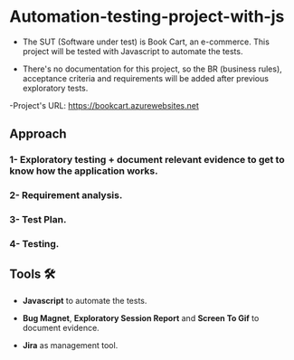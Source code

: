# Automation-testing-project-with-js

- The SUT (Software under test) is Book Cart, an e-commerce. This project will be tested with Javascript to automate the tests.


- There's no documentation for this project, so the BR (business rules), acceptance criteria and requirements will be added after previous exploratory tests.

-Project's URL: https://bookcart.azurewebsites.net


## Approach

### 1- Exploratory testing + document relevant evidence to get to know how the application works.

### 2- Requirement analysis.

### 3- Test Plan.

### 4- Testing.


## Tools 🛠️

- **Javascript** to automate the tests.
  
- **Bug Magnet**, **Exploratory Session Report** and **Screen To Gif** to document evidence.
  
- **Jira** as management tool.
